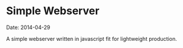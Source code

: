 <h1>Simple Webserver</h1>
Date: 2014-04-29


A simple webserver written in javascript fit for lightweight production.


